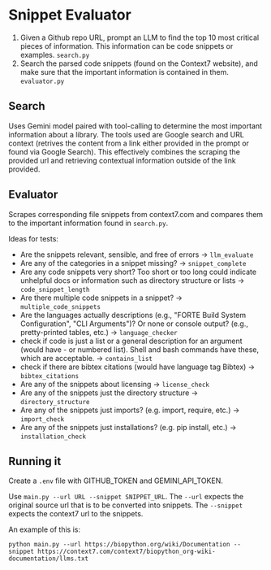 # Snippet Evaluator

1. Given a Github repo URL, prompt an LLM to find the top 10 most critical pieces of information. This information can be code snippets or examples. `search.py`
2. Search the parsed code snippets (found on the Context7 website), and make sure that the important information is contained in them. `evaluator.py`

## Search
Uses Gemini model paired with tool-calling to determine the most important information about a library. The tools used are Google search and URL context (retrives the content from a link either provided in the prompt or found via Google Search). This effectively combines the scraping the provided url and retrieving contextual information outside of the link provided.

## Evaluator
Scrapes corresponding file snippets from context7.com and compares them to the important information found in `search.py`.

Ideas for tests:
* Are the snippets relevant, sensible, and free of errors -> `llm_evaluate`
* Are any of the categories in a snippet missing? -> `snippet_complete`
* Are any code snippets very short? Too short or too long could indicate unhelpful docs or information such as directory structure or lists -> `code_snippet_length`
* Are there multiple code snippets in a snippet? -> `multiple_code_snippets`
* Are the languages actually descriptions (e.g., "FORTE Build System Configuration", "CLI Arguments")? Or none or console output? (e.g., pretty-printed tables, etc.) -> `language_checker`
* check if code is just a list or a general description for an argument (would have - or numbered list). Shell and bash commands have these, which are acceptable. -> `contains_list`
* check if there are bibtex citations (would have language tag Bibtex) -> `bibtex_citations`
* Are any of the snippets about licensing -> `license_check`
* Are any of the snippets just the directory structure -> `directory_structure`
* Are any of the snippets just imports? (e.g. import, require, etc.) -> `import_check`
* Are any of the snippets just installations? (e.g. pip install, etc.) -> `installation_check`


## Running it

Create a `.env` file with GITHUB_TOKEN and GEMINI_API_TOKEN. 

Use `main.py --url URL --snippet SNIPPET_URL`. The `--url` expects the original source url that is to be converted into snippets. The `--snippet` expects the context7 url to the snippets. 

An example of this is:


`python main.py --url https://biopython.org/wiki/Documentation --snippet https://context7.com/context7/biopython_org-wiki-documentation/llms.txt`


